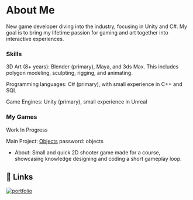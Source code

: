 # About Me

New game developer diving into the industry, focusing in Unity and C#. My goal is to bring my lifetime passion for gaming and art together into interactive experiences.

### Skills
3D Art (8+ years): Blender (primary), Maya, and 3ds Max. This includes polygon modeling, sculpting, rigging, and animating.

Programming languages: C# (primary), with small experience in C++ and SQL

Game Engines: Unity (primary), small experience in Unreal

### My Games

Work In Progress

Main Project: [Objects](https://imageliner.itch.io/objects) password: objects 
 - About: Small and quick 2D shooter game made for a course, showcasing knowledge designing and coding a short gameplay loop.

## 🔗 Links
[![portfolio](https://upload.wikimedia.org/wikipedia/commons/7/79/Itch.io_logo.svg)](http://imageliner.itch.io)
